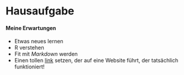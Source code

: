 Hausaufgabe
================

#### Meine Erwartungen

  - Etwas neues lernen
  - R verstehen
  - Fit mit *Markdown* werden
  - Einen tollen [link](www.9gag.com) setzen, der auf eine Website
    führt, der tatsächlich funktioniert!
